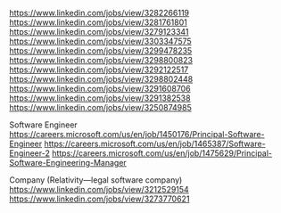 https://www.linkedin.com/jobs/view/3282266119
https://www.linkedin.com/jobs/view/3281761801
https://www.linkedin.com/jobs/view/3279123341
https://www.linkedin.com/jobs/view/3303347575
https://www.linkedin.com/jobs/view/3299478235
https://www.linkedin.com/jobs/view/3298800823
https://www.linkedin.com/jobs/view/3292122517
https://www.linkedin.com/jobs/view/3298802448
https://www.linkedin.com/jobs/view/3291608706
https://www.linkedin.com/jobs/view/3291382538
https://www.linkedin.com/jobs/view/3250874985







Software Engineer
https://careers.microsoft.com/us/en/job/1450176/Principal-Software-Engineer
https://careers.microsoft.com/us/en/job/1465387/Software-Engineer-2
https://careers.microsoft.com/us/en/job/1475629/Principal-Software-Engineering-Manager







Company (Relativity—legal software company)
https://www.linkedin.com/jobs/view/3212529154
https://www.linkedin.com/jobs/view/3273770621










